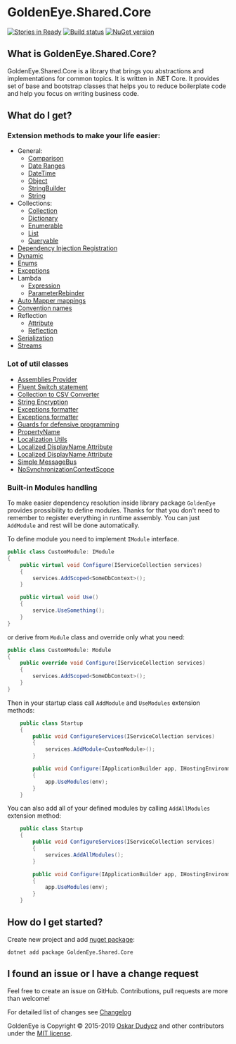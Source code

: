 ﻿# GoldenEye.Shared.Core
[![Stories in Ready](https://badge.waffle.io/oskardudycz/GoldenEye.png?label=ready&title=Ready)](https://waffle.io/oskardudycz/GoldenEye)
[![Build status](https://ci.appveyor.com/api/projects/status/1mtm4h33cvur6kob?svg=true)](https://ci.appveyor.com/project/oskardudycz/goldeneye-core)
[![NuGet version](https://badge.fury.io/nu/GoldenEye.Shared.Core.svg)](https://badge.fury.io/nu/GoldenEye.Shared.Core)

What is GoldenEye.Shared.Core?
--------------------------------
GoldenEye.Shared.Core is a library that brings you abstractions and implementations for common topics. It is written in .NET Core. It provides set of base and bootstrap classes that helps you to reduce boilerplate code and help you focus on writing business code.

What do I get?
--------------------------------

### Extension methods to make your life easier:
* General:
  * [Comparison](Extensions/Basic/CompareExtensions.cs)
  * [Date Ranges](Extensions/Basic/DateRangeExtensions.cs)
  * [DateTime](Extensions/Basic/DateTimeExtensions.cs)
  * [Object](Extensions/Basic/ObjectExtensions.cs)
  * [StringBuilder](Extensions/Basic/StringBuilderExtensions.cs)
  * [String](Extensions/Basic/StringExtensions.cs)
* Collections:
  * [Collection](Extensions/Collections/CollectionExtensions.cs)
  * [Dictionary](Extensions/Collections/DictionaryExtensions.cs)
  * [Enumerable](Extensions/Collections/EnumerableExtensions.cs)
  * [List](Extensions/Collections/ListExtensions.cs)
  * [Queryable](Extensions/Collections/QueryableExtensions.cs)
* [Dependency Injection Registration](Extensions/DependencyInjection/RegistrationExtensions.cs)
* [Dynamic](Extensions/Dynamic/DynamicExtensions.cs)
* [Enums](Extensions/Enums/EnumExtensions.cs)
* [Exceptions](Extensions/Exceptions/ExceptionExtensions.cs)
* Lambda
  * [Expression](Extensions/Lambda/ExpressionExtensions.cs)
  * [ParameterRebinder](Extensions/Lambda/ParameterRebinder.cs)
* [Auto Mapper mappings](Extensions/Mapping/AutoMapperExtensions.cs)
* [Convention names](Extensions/Naming/ConventionNamesExtensions.cs)
* Reflection
  * [Attribute](Extensions/Reflection/AttributeExtensions.cs)
  * [Reflection](Extensions/Reflection/ReflectionExtensions.cs)
* [Serialization](Extensions/Serialization/SerializationExtensions.cs)
* [Streams](Extensions/Streams/StreamExtensions.cs)

### Lot of util classes 
* [Assemblies Provider](Utils/Assemblies/AssembliesProvider.cs)
* [Fluent Switch statement](Utils/Coding/Switch.cs)
* [Collection to CSV Converter](Utils/Collections/CollectionToCSVConverter.cs)
* [String Encryption](Utils/Cryptography/Encryption.cs)
* [Exceptions formatter](Utils/Exceptions/ExceptionProvider.cs)
* [Exceptions formatter](Utils/Exceptions/ExceptionProvider.cs)
* [Guards for defensive programming](Utils/Exceptions/Guard.cs)
* [PropertyName](Utils/Lambda/PropertyName.cs)
* [Localization Utils](Utils/Localization/LocalizationUtils.cs)
* [Localized DisplayName Attribute](Utils/Localization/DisplayNameLocalizedAttribute.cs)
* [Localized DisplayName Attribute](Utils/Localization/DisplayNameLocalizedAttribute.cs)
* [Simple MessageBus](Utils/MessageBus/MessageBus.cs)
* [NoSynchronizationContextScope](Utils/Threading/NoSynchronizationContextScope.cs)

### Built-in Modules handling

To make easier dependency resolution inside library package `GoldenEye` provides prossibility to define modules.
Thanks for that you don't need to remember to register everything in runtime assembly. You can just `AddModule` and rest will be done automatically.

To define module you need to implement `IModule` interface.

```csharp
public class CustomModule: IModule
{
    public virtual void Configure(IServiceCollection services)
    {
        services.AddScoped<SomeDbContext>();
    }

    public virtual void Use()
    {
        service.UseSomething();
    } 
}
```

or derive from `Module` class and override only what you need:

```csharp
public class CustomModule: Module
{
    public override void Configure(IServiceCollection services)
    {
        services.AddScoped<SomeDbContext>();
    }
}
```

Then in your startup class call `AddModule` and `UseModules` extension methods:

```csharp
    public class Startup
    {
        public void ConfigureServices(IServiceCollection services)
        {
            services.AddModule<CustomModule>();
        }

        public void Configure(IApplicationBuilder app, IHostingEnvironment env)
        {
            app.UseModules(env);
        }
    }
```

You can also add all of your defined modules by calling `AddAllModules` extension method:

```csharp
    public class Startup
    {
        public void ConfigureServices(IServiceCollection services)
        {
            services.AddAllModules();
        }

        public void Configure(IApplicationBuilder app, IHostingEnvironment env)
        {
            app.UseModules(env);
        }
    }
```

 

How do I get started?
--------------------------------
Create new project and add [nuget package](https://www.nuget.org/packages/GoldenEye.Shared.Core):

`dotnet add package GoldenEye.Shared.Core`

I found an issue or I have a change request
--------------------------------
Feel free to create an issue on GitHub. Contributions, pull requests are more than welcome!

For detailed list of changes see [Changelog](Changelog.md)  

GoldenEye is Copyright &copy; 2015-2019 [Oskar Dudycz](http://oskar-dudycz.pl) and other contributors under the [MIT license](../../../LICENSE.txt).
